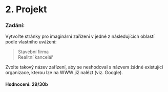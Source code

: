 # 2. Projekt

### Zadání:
Vytvořte stránky pro imaginární zařízení v jedné z následujících oblastí podle vlastního uvážení:  
  
>Stavební firma  
Realitní kancelář  

Zvolte takový název zařízení, aby se neshodoval s názvem žádné existující organizace, kterou lze na WWW již nalézt (viz. Google).  

#### Hodnocení: 29/30b
